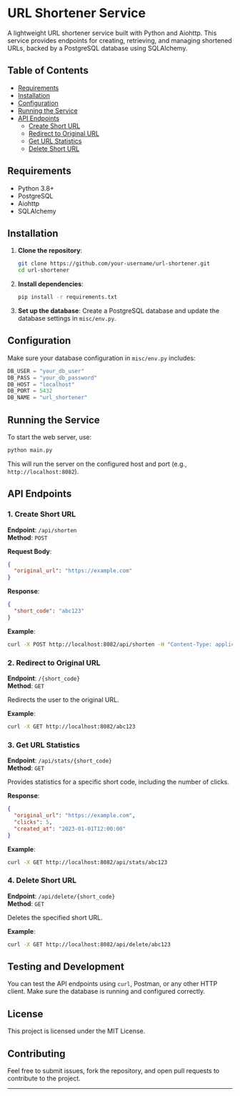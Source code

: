 # URL Shortener Service

A lightweight URL shortener service built with Python and Aiohttp. This service provides endpoints for creating, retrieving, and managing shortened URLs, backed by a PostgreSQL database using SQLAlchemy.

## Table of Contents
- [Requirements](#requirements)
- [Installation](#installation)
- [Configuration](#configuration)
- [Running the Service](#running-the-service)
- [API Endpoints](#api-endpoints)
  - [Create Short URL](#create-short-url)
  - [Redirect to Original URL](#redirect-to-original-url)
  - [Get URL Statistics](#get-url-statistics)
  - [Delete Short URL](#delete-short-url)

## Requirements

- Python 3.8+
- PostgreSQL
- Aiohttp
- SQLAlchemy

## Installation

1. **Clone the repository**:
   ```bash
   git clone https://github.com/your-username/url-shortener.git
   cd url-shortener
   ```

2. **Install dependencies**:
   ```bash
   pip install -r requirements.txt
   ```

3. **Set up the database**:
   Create a PostgreSQL database and update the database settings in `misc/env.py`.

## Configuration

Make sure your database configuration in `misc/env.py` includes:
```python
DB_USER = "your_db_user"
DB_PASS = "your_db_password"
DB_HOST = "localhost"
DB_PORT = 5432
DB_NAME = "url_shortener"
```

## Running the Service

To start the web server, use:

```bash
python main.py
```

This will run the server on the configured host and port (e.g., `http://localhost:8082`).

## API Endpoints

### 1. Create Short URL

**Endpoint**: `/api/shorten`  
**Method**: `POST`

**Request Body**:
```json
{
  "original_url": "https://example.com"
}
```

**Response**:
```json
{
  "short_code": "abc123"
}
```

**Example**:
```bash
curl -X POST http://localhost:8082/api/shorten -H "Content-Type: application/json" -d '{"original_url": "https://example.com"}'
```

### 2. Redirect to Original URL

**Endpoint**: `/{short_code}`  
**Method**: `GET`

Redirects the user to the original URL.

**Example**:
```bash
curl -X GET http://localhost:8082/abc123
```

### 3. Get URL Statistics

**Endpoint**: `/api/stats/{short_code}`  
**Method**: `GET`

Provides statistics for a specific short code, including the number of clicks.

**Response**:
```json
{
  "original_url": "https://example.com",
  "clicks": 5,
  "created_at": "2023-01-01T12:00:00"
}
```

**Example**:
```bash
curl -X GET http://localhost:8082/api/stats/abc123
```

### 4. Delete Short URL

**Endpoint**: `/api/delete/{short_code}`  
**Method**: `GET`

Deletes the specified short URL.

**Example**:
```bash
curl -X GET http://localhost:8082/api/delete/abc123
```

## Testing and Development

You can test the API endpoints using `curl`, Postman, or any other HTTP client. Make sure the database is running and configured correctly.

## License

This project is licensed under the MIT License.

## Contributing

Feel free to submit issues, fork the repository, and open pull requests to contribute to the project.

---
